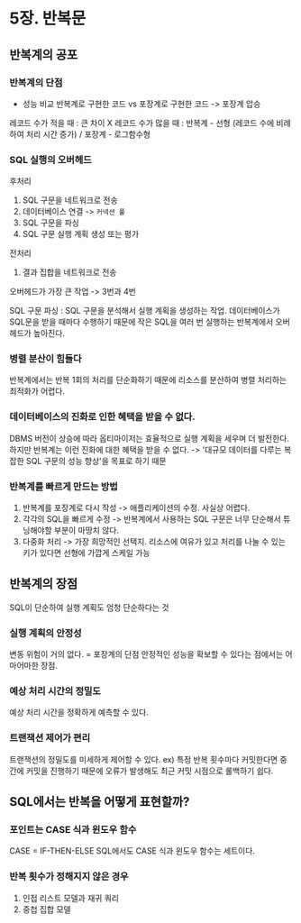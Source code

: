 # 5장. 반복문

## 반복계의 공포

### 반복계의 단점

- 성능 비교
반복계로 구현한 코드 vs 포장계로 구현한 코드
-> 포장계 압승

레코드 수가 적을 때 : 큰 차이 X
레코드 수가 많을 때 : 반복계 - 선형 (레코드 수에 비례하여 처리 시간 증가) / 포장계 - 로그함수형

### SQL 실행의 오버헤드

후처리
1. SQL 구문을 네트워크로 전송
2. 데이터베이스 연결 -> `커넥션 풀`
3. SQL 구문을 파싱
4. SQL 구문 실행 계획 생성 또는 평가

전처리
1. 결과 집합을 네트워크로 전송

오버헤드가 가장 큰 작업 -> 3번과 4번

SQL 구문 파싱 : SQL 구문을 분석해서 실행 계획을 생성하는 작업.
              데이터베이스가 SQL문을 받을 때마다 수행하기 때문에 작은 SQL을 여러 번 실행하는 반복계에서 오버헤드가 높아진다.

### 병렬 분산이 힘들다

반복계에서는 반복 1회의 처리를 단순화하기 때문에 리소스를 분산하여 병렬 처리하는 최적화가 어렵다.

### 데이터베이스의 진화로 인한 혜택을 받을 수 없다.
DBMS 버전이 상승에 따라 옵티마이저는 효율적으로 실행 계획을 세우며 더 발전한다. 하지만 반복계는 이런 진화에 대한 혜택을 받을 수 없다.
-> '대규모 데이터를 다루는 복잡한 SQL 구문의 성능 향상'을 목표로 하기 때문

### 반복계를 빠르게 만드는 방법
1. 반복계를 포장계로 다시 작성 -> 애플리케이션의 수정. 사실상 어렵다.
2. 각각의 SQL을 빠르게 수정 -> 반복계에서 사용하는 SQL 구문은 너무 단순해서 튜닝해야할 부분이 마땅치 않다.
3. 다중화 처리 -> 가장 희망적인 선택지. 리소스에 여유가 있고 처리를 나눌 수 있는 키가 있다면 선형에 가깝게 스케일 가능

## 반복계의 장점

SQL이 단순하여 실행 계획도 엄청 단순하다는 것

### 실행 계획의 안정성

변동 위험이 거의 없다. = 포장계의 단점
안정적인 성능을 확보할 수 있다는 점에서는 어마어마한 장점.

### 예상 처리 시간의 정밀도

예상 처리 시간을 정확하게 예측할 수 있다.

### 트랜잭션 제어가 편리

트랜잭션의 정밀도를 미세하게 제어할 수 있다.
ex) 특정 반복 횟수마다 커밋한다면 중간에 커밋을 진행하기 때문에 오류가 발생해도 최근 커밋 시점으로 롤백하기 쉽다.

## SQL에서는 반복을 어떻게 표현할까?

### 포인트는 CASE 식과 윈도우 함수
CASE = IF-THEN-ELSE
SQL에서도 CASE 식과 윈도우 함수는 세트이다.

### 반복 횟수가 정해지지 않은 경우

1. 인접 리스트 모델과 재귀 쿼리
2. 중첩 집합 모델